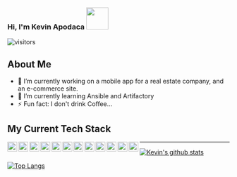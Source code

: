 ### Hi, I'm Kevin Apodaca <img src = "https://raw.githubusercontent.com/MartinHeinz/MartinHeinz/master/wave.gif" width = 50px>
![visitors](https://visitor-badge.glitch.me/badge?page_id=35210520.35210520)
<br>
<!--
**KevinApodaca/KevinApodaca** is a ✨ _special_ ✨ repository because its `README.md` (this file) appears on your GitHub profile. -->
<h2> About Me</h2>

- 🔭 I’m currently working on a mobile app for a real estate company, and an e-commerce site.
- 🌱 I’m currently learning Ansible and Artifactory
- ⚡ Fun fact: I don't drink Coffee...
<h2> My Current Tech Stack </h2>
<img width ='22px' align='left' src ='https://raw.githubusercontent.com/rahulbanerjee26/githubAboutMeGenerator/main/icons/mongodb.svg'>
<img width ='22px' align='left' src ='https://raw.githubusercontent.com/rahulbanerjee26/githubAboutMeGenerator/main/icons/express.svg'>
<img width ='22px' align='left' src ='https://raw.githubusercontent.com/rahulbanerjee26/githubAboutMeGenerator/main/icons/vuejs.svg'>
<img width ='22px' align='left' src ='https://raw.githubusercontent.com/rahulbanerjee26/githubAboutMeGenerator/main/icons/nuxtjs.svg'>
<img width ='22px' align='left' src ='https://raw.githubusercontent.com/rahulbanerjee26/githubAboutMeGenerator/main/icons/nodejs.svg'>
<img width ='22px' align='left' src ='https://raw.githubusercontent.com/rahulbanerjee26/githubAboutMeGenerator/main/icons/typescript.svg'>
<img width ='22px' align='left' src ='https://raw.githubusercontent.com/rahulbanerjee26/githubAboutMeGenerator/main/icons/tailwind.svg'>
<img width ='22px' align='left' src ='https://raw.githubusercontent.com/rahulbanerjee26/githubAboutMeGenerator/main/icons/graphql.svg'>
<img width ='22px' align='left' src ='https://raw.githubusercontent.com/rahulbanerjee26/githubAboutMeGenerator/main/icons/cypress.svg'>
<img width ='22px' align='left' src ='https://raw.githubusercontent.com/rahulbanerjee26/githubAboutMeGenerator/main/icons/docker.svg'>
<img width ='22px' align='left' src ='https://raw.githubusercontent.com/rahulbanerjee26/githubAboutMeGenerator/main/icons/jenkins.svg'>
<img width ='22px' align='left' src ='https://raw.githubusercontent.com/rahulbanerjee26/githubAboutMeGenerator/main/icons/heroku.svg'>
<hr>

[![Kevin's github stats](https://github-readme-stats.vercel.app/api?username=KevinApodaca&show_icons=true&theme=react&hide_border=true&custom_title=Kevin's+TLDR+⚡️)](https://github.com/KevinApodaca)

[![Top Langs](https://github-readme-stats.vercel.app/api/top-langs/?username=KevinApodaca&layout=compact&langs_count=8&theme=react)](https://github.com/KevinApodaca)
